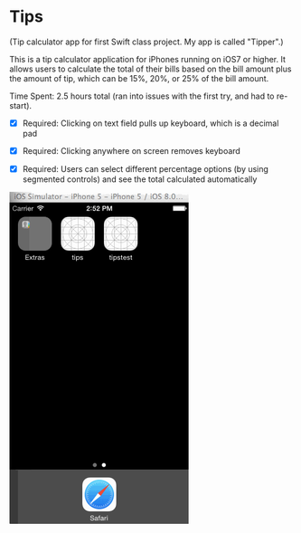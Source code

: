 Tips
====

(Tip calculator app for first Swift class project. My app is called "Tipper".)

This is a tip calculator application for iPhones running on iOS7 or higher. It allows users to calculate the total of their bills 
based on the bill amount plus the amount of tip, which can be 15%, 20%, or 25% of the bill amount.

Time Spent: 2.5 hours total (ran into issues with the first try, and had to re-start).

* [x] Required: Clicking on text field pulls up keyboard, which is a decimal pad
* [x] Required: Clicking anywhere on screen removes keyboard
* [x] Required: Users can select different percentage options (by using segmented controls) and see the total calculated automatically


![WalkThrough](TipsApp.gif)

